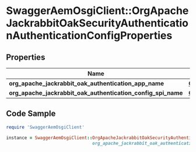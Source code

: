 # SwaggerAemOsgiClient::OrgApacheJackrabbitOakSecurityAuthenticationAuthenticationConfigProperties

## Properties

Name | Type | Description | Notes
------------ | ------------- | ------------- | -------------
**org_apache_jackrabbit_oak_authentication_app_name** | [**ConfigNodePropertyString**](ConfigNodePropertyString.md) |  | [optional] 
**org_apache_jackrabbit_oak_authentication_config_spi_name** | [**ConfigNodePropertyString**](ConfigNodePropertyString.md) |  | [optional] 

## Code Sample

```ruby
require 'SwaggerAemOsgiClient'

instance = SwaggerAemOsgiClient::OrgApacheJackrabbitOakSecurityAuthenticationAuthenticationConfigProperties.new(org_apache_jackrabbit_oak_authentication_app_name: null,
                                 org_apache_jackrabbit_oak_authentication_config_spi_name: null)
```


